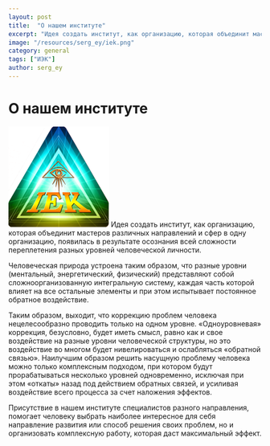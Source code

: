 ```yaml
---
layout: post
title:  "О нашем институте"
excerpt: "Идея создать институт, как организацию, которая объединит мастеров различных направлений и сфер в одну организацию..."
image: "/resources/serg_ey/iek.png"
category: general
tags: ["ИЭК"]
author: serg_ey
---
```


# О нашем институте

<img src="/resources/serg_ey/logo_200x200.png" alt="IEC Logo">
Идея создать институт, как организацию, которая объединит мастеров различных направлений и сфер в одну организацию,
появилась в результате осознания всей сложности переплетения разных уровней человеческой личности.

Человеческая природа устроена таким образом, что разные уровни (ментальный, энергетический, физический) представляют
собой сложноорганизованную интегральную систему, каждая часть которой влияет на все остальные элементы и при этом
испытывает постоянное обратное воздействие.

Таким образом, выходит, что коррекцию проблем человека нецелесообразно проводить только на одном уровне. «Одноуровневая»
коррекция, безусловно, будет иметь смысл, равно как и свое воздействие на разные уровни человеческой структуры, но это
воздействие во многом будет нивелироваться и ослабляться «обратной связью». Наилучшим образом решить насущную проблему
человека можно только комплексным подходом, при котором будут прорабатываться несколько уровней одновременно, исключая
при этом «откаты» назад под действием обратных связей, и усиливая воздействие всего процесса за счет наложения эффектов.

Присутствие в нашем институте специалистов разного направления, помогает человеку выбрать наиболее интересное для себя
направление развития или способ решения своих проблем, но и организовать комплексную работу, которая даст максимальный
эффект.
